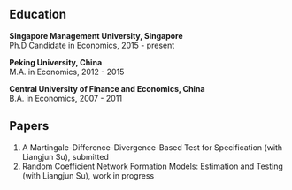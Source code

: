## Education

**Singapore Management University, Singapore**              
Ph.D Candidate in Economics, 2015 - present

**Peking University, China**                                
M.A. in Economics, 2012 - 2015 

**Central University of Finance and Economics, China**       
B.A. in Economics, 2007 - 2011

## Papers

1. A Martingale-Difference-Divergence-Based Test for Specification (with Liangjun Su), submitted
2. Random Coefficient Network Formation Models: Estimation and Testing (with Liangjun Su), work in progress
